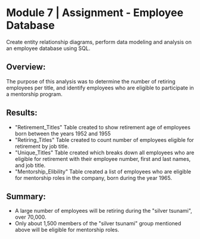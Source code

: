 # Module 7 | Assignment - Employee Database

Create entity relationship diagrams, perform data modeling and analysis on an employee database using SQL.

## Overview:
The purpose of this analysis was to determine the number of retiring employees per title, and identify employees who are eligible to participate in a mentorship program.

## Results:
- "Retirement_Titles" Table created to show retirement age of employees born between the years 1952 and 1955
- "Retiring_Titles" Table created to count number of employees eligible for retirement by job title.
- "Unique_Titles" Table created which breaks down all employees who are eligible for retirement with their employee number, first and last names, and job title.
- "Mentorship_Elibility" Table created a list of employees who are eligible for mentorship roles in the company, born during the year 1965.

## Summary:
- A large number of employees will be retiring during the "silver tsunami", over 70,000.
- Only about 1,500 members of the "silver tsunami" group mentioned above will be eligible for mentorship roles.
